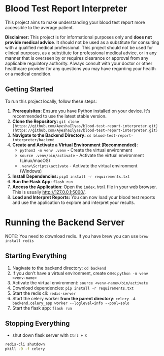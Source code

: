 # Blood Test Report Interpreter

This project aims to make understanding your blood test report more accessible to the average patient.

**Disclaimer:** This project is for informational purposes only and **does not provide medical advice**. It should not be used as a substitute for consulting with a qualified medical professional.  This project should not be used for clinical purposes, as a substitute for professional medical advice, or in any manner that is overseen by or requires clearance or approval from any applicable regulatory authority.  Always consult with your doctor or other healthcare provider for any questions you may have regarding your health or a medical condition.

## Getting Started
To run this project locally, follow these steps:
1. **Prerequisites:** Ensure you have Python installed on your device.  It's recommended to use the latest stable version.
2. **Clone the Repository:**
```git clone [https://github.com/AyeshaIlyas/blood-test-report-interpreter.git](https://github.com/AyeshaIlyas/blood-test-report-interpreter.git)```
3. **Navigate to the Backend Directory:**
```cd blood-test-report-interpreter/backend```
4. **Create and Activate a Virtual Environment (Recommended):**
   - ```python3 -m venv .venv``` - Create the virtual environment
   - ```source .venv/bin/activate```  - Activate the virtual environment (Linux/macOS)
   - ```.venv\Scripts\activate```  - Activate the virtual environment (Windows)
5. **Install Dependencies:**
```pip3 install -r requirements.txt```
6. **Run the Flask App:**
```flash run```
7. **Access the Application:** Open the ```index.html``` file in your web browser. This is usually http://127.0.0.1:5000/.
8. **Load and Interpret Reports:** You can now load your blood test reports and use the application to explore and interpret your results.

# Running the Backend Server

NOTE: You need to download redis. If you have brew you can use `brew install redis`

## Starting Everything 
1. Nagivate to the backend directory: `cd backend`
2. If you don't have a virtual environment, create one: `python -m venv <venv-name>`
3. Activate the virtual environment: `source <venv-name>/bin/activate`
4. Download dependencies: `pip install -r requirements.txt`
5. Start the redis cli: `redis-server`
6. Start the celery worker **__from the parent directory__**: `celery -A backend.celery_app worker --loglevel=info --pool=solo`
7. Start the flask app: `flask run`

## Stopping Everything
- shut down flask server with `Ctrl + C`
```bash
redis-cli shutdown
pkill -9 -f celery
```
